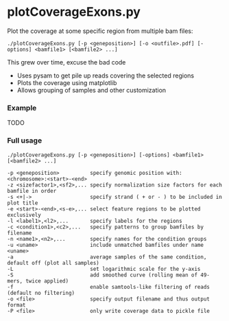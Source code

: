 # plotCoverageExons.py
Plot the coverage at some specific region from multiple bam files:

    ./plotCoverageExons.py [-p <geneposition>] [-o <outfile>.pdf] [-options] <bamfile1> [<bamfile2> ...]

This grew over time, excuse the bad code

- Uses pysam to get pile up reads covering the selected regions
- Plots the coverage using matplotlib
- Allows grouping of samples and other customization

### Example

TODO

### Full usage

    ./plotCoverageExons.py [-p <geneposition>] [-options] <bamfile1> [<bamfile2> ...]

    -p <geneposition>          specify genomic position with: <chromosome>:<start>-<end>
    -z <sizefactor1>,<sf2>,... specify normalization size factors for each bamfile in order
    -s <+|->                   specify strand ( + or - ) to be included in plot title
    -e <start>-<end>,<s-e>,... select feature regions to be plotted exclusively
    -l <label1>,<l2>,...       specify labels for the regions
    -c <condition1>,<c2>,...   specify patterns to group bamfiles by filename
    -n <name1>,<n2>,...        specify names for the condition groups
    -u <uname>                 include unmatched bamfiles under name <uname>
    -a                         average samples of the same condition, default off (plot all samples)
    -L                         set logarithmic scale for the y-axis
    -S                         add smoothed curve (rolling mean of 49-mers, twice applied)
    -f                         enable samtools-like filtering of reads (default no filtering)
    -o <file>                  specify output filename and thus output format
    -P <file>                  only write coverage data to pickle file
